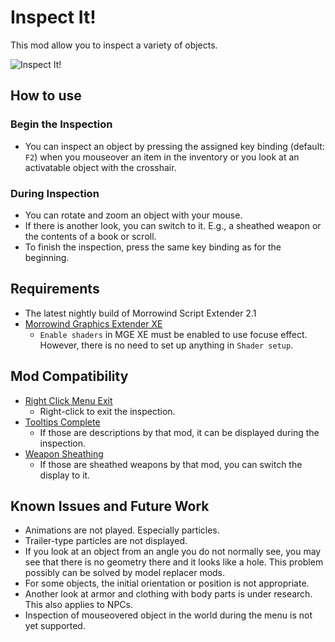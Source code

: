 # Inspect It!
This mod allow you to inspect a variety of objects.

![Inspect It!](InspectIt.gif)

## How to use
### Begin the Inspection
- You can inspect an object by pressing the assigned key binding (default: `F2`) when you mouseover an item in the inventory or you look at an activatable object with the crosshair.

### During Inspection
- You can rotate and zoom an object with your mouse.
- If there is another look, you can switch to it. E.g., a sheathed weapon or the contents of a book or scroll.
- To finish the inspection, press the same key binding as for the beginning.

## Requirements
- The latest nightly build of Morrowind Script Extender 2.1
- [Morrowind Graphics Extender XE](https://www.nexusmods.com/morrowind/mods/41102)
    - `Enable shaders` in MGE XE must be enabled to use focuse effect. However, there is no need to set up anything in `Shader setup`.

## Mod Compatibility
- [Right Click Menu Exit](https://www.nexusmods.com/morrowind/mods/48458)
  - Right-click to exit the inspection.
- [Tooltips Complete](https://www.nexusmods.com/morrowind/mods/46842)
  - If those are descriptions by that mod, it can be displayed during the inspection.
- [Weapon Sheathing](https://www.nexusmods.com/morrowind/mods/46069)
  - If those are sheathed weapons by that mod, you can switch the display to it.

## Known Issues and Future Work
- Animations are not played. Especially particles.
- Trailer-type particles are not displayed.
- If you look at an object from an angle you do not normally see, you may see that there is no geometry there and it looks like a hole. This problem possibly can be solved by model replacer mods.
- For some objects, the initial orientation or position is not appropriate.
- Another look at armor and clothing with body parts is under research. This also applies to NPCs.
- Inspection of mouseovered object in the world during the menu is not yet supported.
